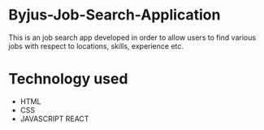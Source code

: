 # Byjus-Job-Search-Application
This is an job search app developed in order to allow users to find various jobs with respect to locations, skills, experience etc.

# Technology used
* HTML 
* CSS 
* JAVASCRIPT REACT


































